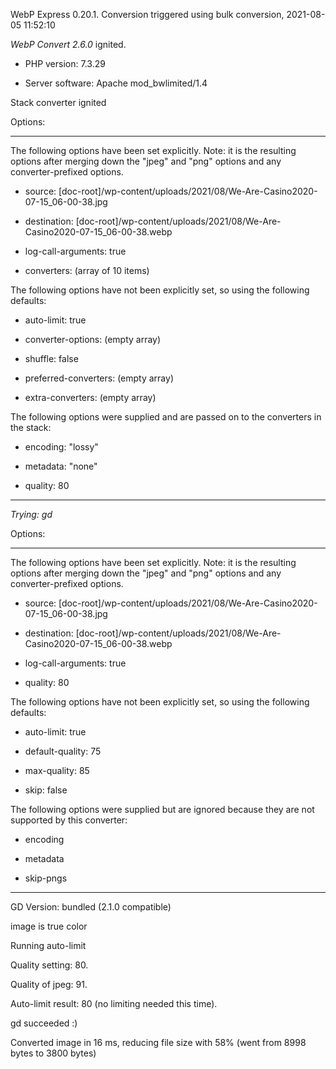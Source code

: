 WebP Express 0.20.1. Conversion triggered using bulk conversion, 2021-08-05 11:52:10

*WebP Convert 2.6.0*  ignited.
- PHP version: 7.3.29
- Server software: Apache mod_bwlimited/1.4

Stack converter ignited

Options:
------------
The following options have been set explicitly. Note: it is the resulting options after merging down the "jpeg" and "png" options and any converter-prefixed options.
- source: [doc-root]/wp-content/uploads/2021/08/We-Are-Casino2020-07-15_06-00-38.jpg
- destination: [doc-root]/wp-content/uploads/2021/08/We-Are-Casino2020-07-15_06-00-38.webp
- log-call-arguments: true
- converters: (array of 10 items)

The following options have not been explicitly set, so using the following defaults:
- auto-limit: true
- converter-options: (empty array)
- shuffle: false
- preferred-converters: (empty array)
- extra-converters: (empty array)

The following options were supplied and are passed on to the converters in the stack:
- encoding: "lossy"
- metadata: "none"
- quality: 80
------------


*Trying: gd* 

Options:
------------
The following options have been set explicitly. Note: it is the resulting options after merging down the "jpeg" and "png" options and any converter-prefixed options.
- source: [doc-root]/wp-content/uploads/2021/08/We-Are-Casino2020-07-15_06-00-38.jpg
- destination: [doc-root]/wp-content/uploads/2021/08/We-Are-Casino2020-07-15_06-00-38.webp
- log-call-arguments: true
- quality: 80

The following options have not been explicitly set, so using the following defaults:
- auto-limit: true
- default-quality: 75
- max-quality: 85
- skip: false

The following options were supplied but are ignored because they are not supported by this converter:
- encoding
- metadata
- skip-pngs
------------

GD Version: bundled (2.1.0 compatible)
image is true color
Running auto-limit
Quality setting: 80. 
Quality of jpeg: 91. 
Auto-limit result: 80 (no limiting needed this time).
gd succeeded :)

Converted image in 16 ms, reducing file size with 58% (went from 8998 bytes to 3800 bytes)
